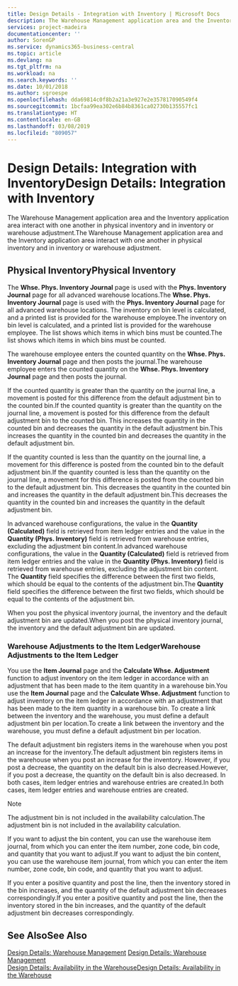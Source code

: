 ```yaml
---
title: Design Details - Integration with Inventory | Microsoft Docs
description: The Warehouse Management application area and the Inventory application area interact with one another in physical inventory and in inventory or warehouse adjustment.
services: project-madeira
documentationcenter: ''
author: SorenGP
ms.service: dynamics365-business-central
ms.topic: article
ms.devlang: na
ms.tgt_pltfrm: na
ms.workload: na
ms.search.keywords: ''
ms.date: 10/01/2018
ms.author: sgroespe
ms.openlocfilehash: dda69814c0f8b2a21a3e927e2e357817090549f4
ms.sourcegitcommit: 1bcfaa99ea302e6b84b8361ca02730b135557fc1
ms.translationtype: HT
ms.contentlocale: en-GB
ms.lasthandoff: 03/08/2019
ms.locfileid: "809057"
---
```

# <a name="design-details-integration-with-inventory"></a><span data-ttu-id="b0904-103">Design Details: Integration with Inventory</span><span class="sxs-lookup"><span data-stu-id="b0904-103">Design Details: Integration with Inventory</span></span>
<span data-ttu-id="b0904-104">The Warehouse Management application area and the Inventory application area interact with one another in physical inventory and in inventory or warehouse adjustment.</span><span class="sxs-lookup"><span data-stu-id="b0904-104">The Warehouse Management application area and the Inventory application area interact with one another in physical inventory and in inventory or warehouse adjustment.</span></span>  
  
## <a name="physical-inventory"></a><span data-ttu-id="b0904-105">Physical Inventory</span><span class="sxs-lookup"><span data-stu-id="b0904-105">Physical Inventory</span></span>  
 <span data-ttu-id="b0904-106">The **Whse. Phys. Inventory Journal** page is used with the **Phys. Inventory Journal** page for all advanced warehouse locations.</span><span class="sxs-lookup"><span data-stu-id="b0904-106">The **Whse. Phys. Inventory Journal** page is used with the **Phys. Inventory Journal** page for all advanced warehouse locations.</span></span> <span data-ttu-id="b0904-107">The inventory on bin level is calculated, and a printed list is provided for the warehouse employee.</span><span class="sxs-lookup"><span data-stu-id="b0904-107">The inventory on bin level is calculated, and a printed list is provided for the warehouse employee.</span></span> <span data-ttu-id="b0904-108">The list shows which items in which bins must be counted.</span><span class="sxs-lookup"><span data-stu-id="b0904-108">The list shows which items in which bins must be counted.</span></span>  
  
 <span data-ttu-id="b0904-109">The warehouse employee enters the counted quantity on the **Whse. Phys. Inventory Journal** page and then posts the journal.</span><span class="sxs-lookup"><span data-stu-id="b0904-109">The warehouse employee enters the counted quantity on the **Whse. Phys. Inventory Journal** page and then posts the journal.</span></span>  
  
 <span data-ttu-id="b0904-110">If the counted quantity is greater than the quantity on the journal line, a movement is posted for this difference from the default adjustment bin to the counted bin.</span><span class="sxs-lookup"><span data-stu-id="b0904-110">If the counted quantity is greater than the quantity on the journal line, a movement is posted for this difference from the default adjustment bin to the counted bin.</span></span> <span data-ttu-id="b0904-111">This increases the quantity in the counted bin and decreases the quantity in the default adjustment bin.</span><span class="sxs-lookup"><span data-stu-id="b0904-111">This increases the quantity in the counted bin and decreases the quantity in the default adjustment bin.</span></span>  
  
 <span data-ttu-id="b0904-112">If the quantity counted is less than the quantity on the journal line, a movement for this difference is posted from the counted bin to the default adjustment bin.</span><span class="sxs-lookup"><span data-stu-id="b0904-112">If the quantity counted is less than the quantity on the journal line, a movement for this difference is posted from the counted bin to the default adjustment bin.</span></span> <span data-ttu-id="b0904-113">This decreases the quantity in the counted bin and increases the quantity in the default adjustment bin.</span><span class="sxs-lookup"><span data-stu-id="b0904-113">This decreases the quantity in the counted bin and increases the quantity in the default adjustment bin.</span></span>  
  
 <span data-ttu-id="b0904-114">In advanced warehouse configurations, the value in the **Quantity (Calculated)** field is retrieved from item ledger entries and the value in the **Quantity (Phys. Inventory)** field is retrieved from warehouse entries, excluding the adjustment bin content.</span><span class="sxs-lookup"><span data-stu-id="b0904-114">In advanced warehouse configurations, the value in the **Quantity (Calculated)** field is retrieved from item ledger entries and the value in the **Quantity (Phys. Inventory)** field is retrieved from warehouse entries, excluding the adjustment bin content.</span></span> <span data-ttu-id="b0904-115">The **Quantity** field specifies the difference between the first two fields, which should be equal to the contents of the adjustment bin.</span><span class="sxs-lookup"><span data-stu-id="b0904-115">The **Quantity** field specifies the difference between the first two fields, which should be equal to the contents of the adjustment bin.</span></span>  
  
 <span data-ttu-id="b0904-116">When you post the physical inventory journal, the inventory and the default adjustment bin are updated.</span><span class="sxs-lookup"><span data-stu-id="b0904-116">When you post the physical inventory journal, the inventory and the default adjustment bin are updated.</span></span>  
  
### <a name="warehouse-adjustments-to-the-item-ledger"></a><span data-ttu-id="b0904-117">Warehouse Adjustments to the Item Ledger</span><span class="sxs-lookup"><span data-stu-id="b0904-117">Warehouse Adjustments to the Item Ledger</span></span>  
 <span data-ttu-id="b0904-118">You use the **Item Journal** page and the **Calculate Whse. Adjustment** function to adjust inventory on the item ledger in accordance with an adjustment that has been made to the item quantity in a warehouse bin.</span><span class="sxs-lookup"><span data-stu-id="b0904-118">You use the **Item Journal** page and the **Calculate Whse. Adjustment** function to adjust inventory on the item ledger in accordance with an adjustment that has been made to the item quantity in a warehouse bin.</span></span> <span data-ttu-id="b0904-119">To create a link between the inventory and the warehouse, you must define a default adjustment bin per location.</span><span class="sxs-lookup"><span data-stu-id="b0904-119">To create a link between the inventory and the warehouse, you must define a default adjustment bin per location.</span></span>  
  
 <span data-ttu-id="b0904-120">The default adjustment bin registers items in the warehouse when you post an increase for the inventory.</span><span class="sxs-lookup"><span data-stu-id="b0904-120">The default adjustment bin registers items in the warehouse when you post an increase for the inventory.</span></span> <span data-ttu-id="b0904-121">However, if you post a decrease, the quantity on the default bin is also decreased.</span><span class="sxs-lookup"><span data-stu-id="b0904-121">However, if you post a decrease, the quantity on the default bin is also decreased.</span></span> <span data-ttu-id="b0904-122">In both cases, item ledger entries and warehouse entries are created.</span><span class="sxs-lookup"><span data-stu-id="b0904-122">In both cases, item ledger entries and warehouse entries are created.</span></span>  
  
> [!NOTE]  
>  <span data-ttu-id="b0904-123">The adjustment bin is not included in the availability calculation.</span><span class="sxs-lookup"><span data-stu-id="b0904-123">The adjustment bin is not included in the availability calculation.</span></span>  
  
 <span data-ttu-id="b0904-124">If you want to adjust the bin content, you can use the warehouse item journal, from which you can enter the item number, zone code, bin code, and quantity that you want to adjust.</span><span class="sxs-lookup"><span data-stu-id="b0904-124">If you want to adjust the bin content, you can use the warehouse item journal, from which you can enter the item number, zone code, bin code, and quantity that you want to adjust.</span></span>  
  
 <span data-ttu-id="b0904-125">If you enter a positive quantity and post the line, then the inventory stored in the bin increases, and the quantity of the default adjustment bin decreases correspondingly.</span><span class="sxs-lookup"><span data-stu-id="b0904-125">If you enter a positive quantity and post the line, then the inventory stored in the bin increases, and the quantity of the default adjustment bin decreases correspondingly.</span></span>  
  
## <a name="see-also"></a><span data-ttu-id="b0904-126">See Also</span><span class="sxs-lookup"><span data-stu-id="b0904-126">See Also</span></span>  
 <span data-ttu-id="b0904-127">[Design Details: Warehouse Management](design-details-warehouse-management.md) </span><span class="sxs-lookup"><span data-stu-id="b0904-127">[Design Details: Warehouse Management](design-details-warehouse-management.md) </span></span>  
 [<span data-ttu-id="b0904-128">Design Details: Availability in the Warehouse</span><span class="sxs-lookup"><span data-stu-id="b0904-128">Design Details: Availability in the Warehouse</span></span>](design-details-availability-in-the-warehouse.md)